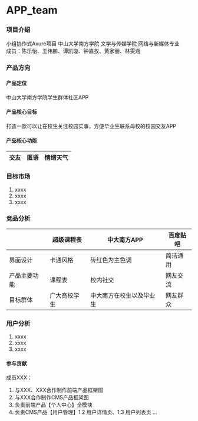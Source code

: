 # APP_team

### 项目介绍
小组协作式Axure项目
中山大学南方学院 文学与传媒学院 网络与新媒体专业   
成员：陈乐怡、王伟鹏、谭凯璇、钟嘉孜、黄家丽、林雯涵   

### 产品方向
#### 产品定位
中山大学南方学院学生群体社区APP
#### 产品核心目标
打造一款可以让在校生关注校园实事，方便毕业生联系母校的校园交友APP
#### 产品核心功能
交友|匿语|情绪天气|
:--:|:--:|:--:



### 目标市场
1. xxxx
2. xxxx
3. xxxx

### 竞品分析
||超级课程表|中大南方APP|百度贴吧|
| -- | -- | -- | -- |
|界面设计|卡通风格|砖红色为主色调|简洁通用
|产品主要功能|课程表|校内社交|网友交流
|目标群体|广大高校学生|中大南方在校生以及毕业生|网友群众

### 用户分析  
1. xxxx
2. xxxx
3. xxxx 

#### 参与贡献
成员XXX：  
1. 与XXX、XXX合作制作前端产品框架图
2. 与XXX合作制作CMS产品框架图
2. 负责前端产品【个人中心】全模块
3. 负责CMS产品【用户管理】1.2 用户详情页、1.3 用户列表页
...
